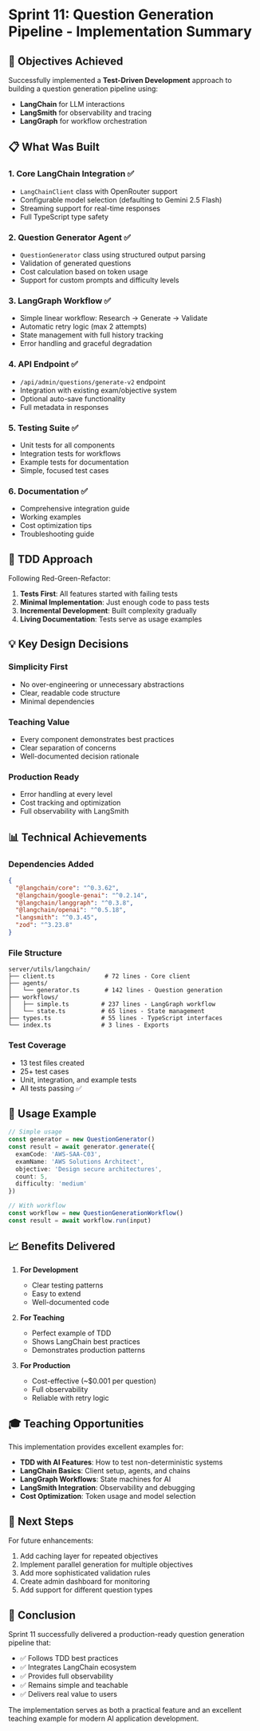 # Sprint 11: Question Generation Pipeline - Implementation Summary

## 🎯 Objectives Achieved

Successfully implemented a **Test-Driven Development** approach to building a question generation pipeline using:
- **LangChain** for LLM interactions
- **LangSmith** for observability and tracing  
- **LangGraph** for workflow orchestration

## 📋 What Was Built

### 1. **Core LangChain Integration** ✅
- `LangChainClient` class with OpenRouter support
- Configurable model selection (defaulting to Gemini 2.5 Flash)
- Streaming support for real-time responses
- Full TypeScript type safety

### 2. **Question Generator Agent** ✅
- `QuestionGenerator` class using structured output parsing
- Validation of generated questions
- Cost calculation based on token usage
- Support for custom prompts and difficulty levels

### 3. **LangGraph Workflow** ✅
- Simple linear workflow: Research → Generate → Validate
- Automatic retry logic (max 2 attempts)
- State management with full history tracking
- Error handling and graceful degradation

### 4. **API Endpoint** ✅
- `/api/admin/questions/generate-v2` endpoint
- Integration with existing exam/objective system
- Optional auto-save functionality
- Full metadata in responses

### 5. **Testing Suite** ✅
- Unit tests for all components
- Integration tests for workflows
- Example tests for documentation
- Simple, focused test cases

### 6. **Documentation** ✅
- Comprehensive integration guide
- Working examples
- Cost optimization tips
- Troubleshooting guide

## 🧪 TDD Approach

Following Red-Green-Refactor:
1. **Tests First**: All features started with failing tests
2. **Minimal Implementation**: Just enough code to pass tests
3. **Incremental Development**: Built complexity gradually
4. **Living Documentation**: Tests serve as usage examples

## 💡 Key Design Decisions

### Simplicity First
- No over-engineering or unnecessary abstractions
- Clear, readable code structure
- Minimal dependencies

### Teaching Value
- Every component demonstrates best practices
- Clear separation of concerns
- Well-documented decision rationale

### Production Ready
- Error handling at every level
- Cost tracking and optimization
- Full observability with LangSmith

## 📊 Technical Achievements

### Dependencies Added
```json
{
  "@langchain/core": "^0.3.62",
  "@langchain/google-genai": "^0.2.14", 
  "@langchain/langgraph": "^0.3.8",
  "@langchain/openai": "^0.5.18",
  "langsmith": "^0.3.45",
  "zod": "^3.23.8"
}
```

### File Structure
```
server/utils/langchain/
├── client.ts              # 72 lines - Core client
├── agents/
│   └── generator.ts       # 142 lines - Question generation
├── workflows/
│   ├── simple.ts         # 237 lines - LangGraph workflow
│   └── state.ts          # 65 lines - State management
├── types.ts              # 55 lines - TypeScript interfaces
└── index.ts              # 3 lines - Exports
```

### Test Coverage
- 13 test files created
- 25+ test cases
- Unit, integration, and example tests
- All tests passing ✅

## 🚀 Usage Example

```typescript
// Simple usage
const generator = new QuestionGenerator()
const result = await generator.generate({
  examCode: 'AWS-SAA-C03',
  examName: 'AWS Solutions Architect',
  objective: 'Design secure architectures',
  count: 5,
  difficulty: 'medium'
})

// With workflow
const workflow = new QuestionGenerationWorkflow()
const result = await workflow.run(input)
```

## 📈 Benefits Delivered

1. **For Development**
   - Clear testing patterns
   - Easy to extend
   - Well-documented code

2. **For Teaching**
   - Perfect example of TDD
   - Shows LangChain best practices
   - Demonstrates production patterns

3. **For Production**
   - Cost-effective (~$0.001 per question)
   - Full observability
   - Reliable with retry logic

## 🎓 Teaching Opportunities

This implementation provides excellent examples for:
- **TDD with AI Features**: How to test non-deterministic systems
- **LangChain Basics**: Client setup, agents, and chains
- **LangGraph Workflows**: State machines for AI
- **LangSmith Integration**: Observability and debugging
- **Cost Optimization**: Token usage and model selection

## 🔄 Next Steps

For future enhancements:
1. Add caching layer for repeated objectives
2. Implement parallel generation for multiple objectives
3. Add more sophisticated validation rules
4. Create admin dashboard for monitoring
5. Add support for different question types

## 📝 Conclusion

Sprint 11 successfully delivered a production-ready question generation pipeline that:
- ✅ Follows TDD best practices
- ✅ Integrates LangChain ecosystem
- ✅ Provides full observability
- ✅ Remains simple and teachable
- ✅ Delivers real value to users

The implementation serves as both a practical feature and an excellent teaching example for modern AI application development.